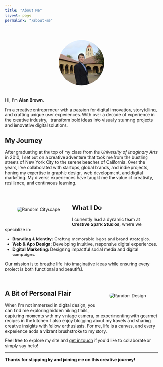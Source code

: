 ```yaml
---
title: "About Me" 
layout: page
permalink: "/about-me"
---
```


<img src="/assets/images/pfp.jpg" alt="Profile Picture" style="width:150px; border-radius:50%; display:block; margin:40px auto;"/>

Hi, I'm **Alan Brown**.

I’m a creative entrepreneur with a passion for digital innovation, storytelling, and crafting unique user experiences. With over a decade of experience in the creative industry, I transform bold ideas into visually stunning projects and innovative digital solutions.

## My Journey

After graduating at the top of my class from the *University of Imaginary Arts* in 2010, I set out on a creative adventure that took me from the bustling streets of New York City to the serene beaches of California. Over the years, I've collaborated with startups, global brands, and indie projects, honing my expertise in graphic design, web development, and digital marketing. My diverse experiences have taught me the value of creativity, resilience, and continuous learning.

<br style="clear:both;" />
<img src="https://picsum.photos/300/200?random=1" alt="Random Cityscape" style="float:left; margin:40px; max-width:300px; border-radius:8px;"/>

## What I Do

I currently lead a dynamic team at **Creative Spark Studios**, where we specialize in:
- **Branding & Identity:** Crafting memorable logos and brand strategies.
- **Web & App Design:** Developing intuitive, responsive digital experiences.
- **Digital Marketing:** Designing impactful social media and digital campaigns.

Our mission is to breathe life into imaginative ideas while ensuring every project is both functional and beautiful.

<br style="clear:both;" />
<img src="https://picsum.photos/300/200?random=2" alt="Random Design" style="float:right; margin:40px; max-width:300px; border-radius:8px;"/>

## A Bit of Personal Flair

When I'm not immersed in digital design, you can find me exploring hidden hiking trails, capturing moments with my vintage camera, or experimenting with gourmet recipes in the kitchen. I also enjoy blogging about my travels and sharing creative insights with fellow enthusiasts. For me, life is a canvas, and every experience adds a vibrant brushstroke to my story.


Feel free to explore my site and [get in touch](mailto:alan.brown@example.com) if you'd like to collaborate or simply say hello!

---

**Thanks for stopping by and joining me on this creative journey!**
